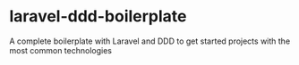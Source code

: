 # laravel-ddd-boilerplate
A complete boilerplate with Laravel and DDD to get started projects with the most common technologies
